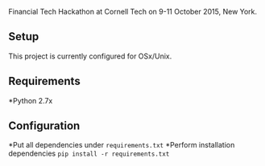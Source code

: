 Financial Tech Hackathon at Cornell Tech on 9-11 October 2015, New York.

## Setup
This project is currently configured for OSx/Unix.

## Requirements
*Python 2.7x

## Configuration
*Put all dependencies under `requirements.txt`
*Perform installation dependencies `pip install -r requirements.txt`
